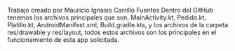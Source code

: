 Trabajo creado por Mauricio Ignasio Carrillo Fuentes
Dentro del GitHub tenemos los archivos principales que son, MainActivity.kt, Pedido.kt, Platillo.kt, AndroidManifest.xml, Build.gradle.kts, y los archivos de la carpeta res/drawable y res/layout, todos estos archivos son los principales en el funcionamiento de esta app solicitada.
